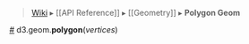 > [Wiki](Home) ▸ [[API Reference]] ▸ [[Geometry]] ▸ **Polygon Geom**

<a name="polygon" href="Polygon-Geom#wiki-polygon">#</a> d3.geom.<b>polygon</b>(<i>vertices</i>)